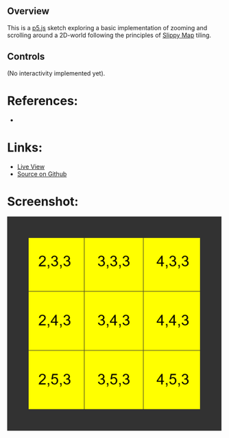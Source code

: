 
## Overview

This is a [p5.js][p5js-home] sketch exploring a basic implementation of zooming and scrolling around a 2D-world following the principles of [Slippy Map](https://wiki.openstreetmap.org/wiki/Slippy_map_tilenames) tiling.


## Controls

(No interactivity implemented yet).

# References:
* 

# Links: 

* [Live View][live-view]
* [Source on Github][source-code]

# Screenshot:

![screenshot][screenshot-01]

[p5js-home]: http://p5js.org/
[source-code]: https://github.com/brianhonohan/sketchbook/tree/master/p5js/slippy-map/
[live-view]: https://brianhonohan.com/sketchbook/p5js/slippy-map/live-view.html
[screenshot-01]: ./screenshot-01.png
